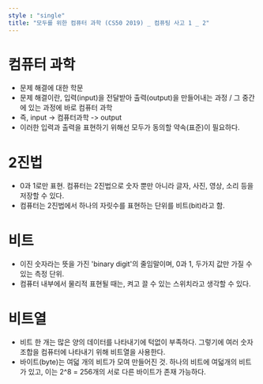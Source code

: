 ```yaml
---
style : "single"
title: "모두를 위한 컴퓨터 과학 (CS50 2019) _ 컴퓨팅 사고 1 _ 2"
---
```


# 컴퓨터 과학
- 문제 해결에 대한 학문
- 문제 해결이란, 입력(input)을 전달받아 출력(output)을 만들어내는 과정 / 그 중간에 있는 과정에 바로 컴퓨터 과학
- 즉, input -> 컴퓨터과학 -> output
- 이러한 입력과 출력을 표현하기 위해선 모두가 동의할 약속(표준)이 필요하다. 

# 2진법
- 0과 1로만 표현. 컴퓨터는 2진법으로 숫자 뿐만 아니라 글자, 사진, 영상, 소리 등을 저장할 수 있다. 
- 컴퓨터는 2진법에서 하나의 자릿수를 표현하는 단위를 비트(bit)라고 함.

# 비트
- 이진 숫자라는 뜻을 가진 'binary digit'의 줄임말이며, 0과 1, 두가지 값만 가질 수 있는 측정 단위. 
- 컴퓨터 내부에서 물리적 표현될 때는, 켜고 끌 수 있는 스위치라고 생각할 수 있다. 

# 비트열
- 비트 한 개는 많은 양의 데이터를 나타내기에 턱없이 부족하다. 그렇기에 여러 숫자 조합을 컴퓨터에 나타내기 위해 비트열을 사용한다.
- 바이트(byte)는 여덟 개의 비트가 모여 만들어진 것. 하나의 비트에 여덟개의 비트가 있고, 이는 2^8 = 256개의 서로 다른 바이트가 존재 가능하다. 

